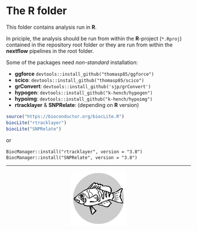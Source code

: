 # The **R** folder

This folder contains analysis run in **R**.

In priciple, the analysis should be run from within the **R**-project (`*.Rproj`) contained in the repository root folder or they are run from within the **nextflow** pipelines in the root folder.

Some of the packages need *non-standard* installation:

- **ggforce** `devtools::install_github("thomasp85/ggforce")`
- **scico**: `devtools::install_github("thomasp85/scico")`
- **grConvert**: `devtools::install_github('sjp/grConvert')`
- **hypogen**: `devtools::install_github("k-hench/hypogen")`
- **hypoimg**: `devtools::install_github("k-hench/hypoimg")`
- **rtracklayer** & **SNPRelate**: (depending on **R** version)
```R
source("https://bioconductor.org/biocLite.R")
biocLite("rtracklayer")
biocLite("SNPRelate")
```
or
```
BiocManager::install("rtracklayer", version = "3.8")
BiocManager::install("SNPRelate", version = "3.8")
```

---

<center><img src="../logo.svg" alt="logo" width="150"/></center>